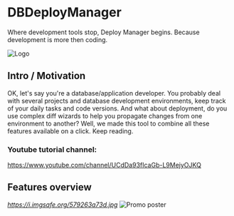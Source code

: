 # DBDeployManager
Where development tools stop, Deploy Manager begins. Because development is more then coding.

![Logo](https://i.imgsafe.org/57b505f296.png)

## Intro / Motivation

OK, let's say you're a database/application developer. You probably deal with several projects and database development environments, keep track of your daily tasks and code versions. And what about deployment, do you use complex diff wizards to help you propagate changes from one environment to another? Well, we made this tool to combine all these features available on a click. Keep reading.

### Youtube tutorial channel:
https://www.youtube.com/channel/UCdDa93fIcaGb-L9MejyOJKQ

## Features overview
_https://i.imgsafe.org/579263a73d.jpg_
![Promo poster](https://i.imgsafe.org/579263a73d.jpg)



